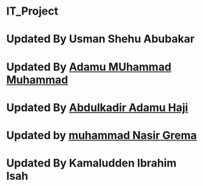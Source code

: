 # IT_Project

# Updated By Usman Shehu Abubakar
# Updated By [Adamu MUhammad Muhammad](https://github.com/AdamsGeeky)
# Updated By [Abdulkadir Adamu Haji](https://github.com/ABDULDEV-dev)
# Updated by [muhammad Nasir Grema](https://github.com/Nasirgrema/IT_Project/edit/main/README.md)
# Updated By Kamaludden Ibrahim Isah
